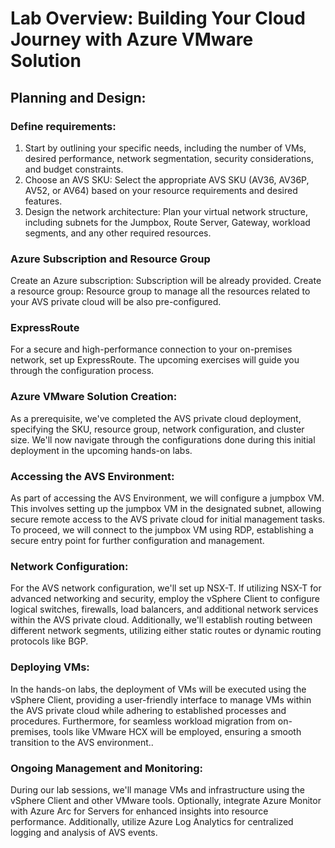 # Lab Overview: Building Your Cloud Journey with Azure VMware Solution
 
## Planning and Design:
 
### Define requirements: 
1. Start by outlining your specific needs, including the number of VMs, desired performance, network segmentation, security considerations, and budget constraints.
2. Choose an AVS SKU: Select the appropriate AVS SKU (AV36, AV36P, AV52, or AV64) based on your resource requirements and desired features.
3. Design the network architecture: Plan your virtual network structure, including subnets for the Jumpbox, Route Server, Gateway, workload segments, and any other required resources.
 
### Azure Subscription and Resource Group
 
Create an Azure subscription: Subscription will be already provided.
Create a resource group: Resource group to manage all the resources related to your AVS private cloud will be also pre-configured.
 
### ExpressRoute
For a secure and high-performance connection to your on-premises network, set up ExpressRoute. The upcoming exercises will guide you through the configuration process.
 
### Azure VMware Solution Creation:
As a prerequisite, we've completed the AVS private cloud deployment, specifying the SKU, resource group, network configuration, and cluster size. We'll now navigate through the configurations done during this initial deployment in the upcoming hands-on labs.
 
### Accessing the AVS Environment:
As part of accessing the AVS Environment, we will configure a jumpbox VM. This involves setting up the jumpbox VM in the designated subnet, allowing secure remote access to the AVS private cloud for initial management tasks. To proceed, we will connect to the jumpbox VM using RDP, establishing a secure entry point for further configuration and management.
 
### Network Configuration:
For the AVS network configuration, we'll set up NSX-T. If utilizing NSX-T for advanced networking and security, employ the vSphere Client to configure logical switches, firewalls, load balancers, and additional network services within the AVS private cloud. Additionally, we'll establish routing between different network segments, utilizing either static routes or dynamic routing protocols like BGP.
 
### Deploying VMs:
 
In the hands-on labs, the deployment of VMs will be executed using the vSphere Client, providing a user-friendly interface to manage VMs within the AVS private cloud while adhering to established processes and procedures. Furthermore, for seamless workload migration from on-premises, tools like VMware HCX will be employed, ensuring a smooth transition to the AVS environment..
 
### Ongoing Management and Monitoring:
 
During our lab sessions, we'll manage VMs and infrastructure using the vSphere Client and other VMware tools. Optionally, integrate Azure Monitor with Azure Arc for Servers for enhanced insights into resource performance. Additionally, utilize Azure Log Analytics for centralized logging and analysis of AVS events.

